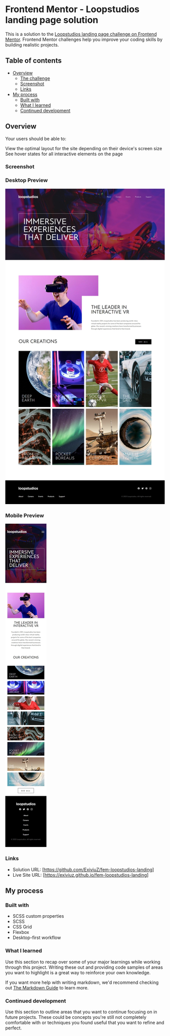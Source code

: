 # Frontend Mentor - Loopstudios landing page solution

This is a solution to the [Loopstudios landing page challenge on Frontend Mentor](https://www.frontendmentor.io/challenges/loopstudios-landing-page-N88J5Onjw). Frontend Mentor challenges help you improve your coding skills by building realistic projects.

## Table of contents

- [Overview](#overview)
  - [The challenge](#the-challenge)
  - [Screenshot](#screenshot)
  - [Links](#links)
- [My process](#my-process)
  - [Built with](#built-with)
  - [What I learned](#what-i-learned)
  - [Continued development](#continued-development)

## Overview
Your users should be able to:

View the optimal layout for the site depending on their device's screen size
See hover states for all interactive elements on the page

### Screenshot

### Desktop Preview

![](./screenshots/loopstudios-desktop.jpeg)

### Mobile Preview

![](./screenshots/loopstudios-mobile.jpeg)

### Links

- Solution URL: [https://github.com/ExiviuZ/fem-loopstudios-landing]
- Live Site URL: [https://exiviuz.github.io/fem-loopstudios-landing]

## My process

### Built with

- SCSS custom properties
- SCSS
- CSS Grid
- Flexbox
- Desktop-first workflow

### What I learned

Use this section to recap over some of your major learnings while working through this project. Writing these out and providing code samples of areas you want to highlight is a great way to reinforce your own knowledge.

If you want more help with writing markdown, we'd recommend checking out [The Markdown Guide](https://www.markdownguide.org/) to learn more.

### Continued development

Use this section to outline areas that you want to continue focusing on in future projects. These could be concepts you're still not completely comfortable with or techniques you found useful that you want to refine and perfect.
